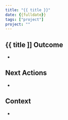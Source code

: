 ```yaml
---
title: "{{ title }}"
date: {{fulldate}}
tags: ["project"]
project: ""
---
```


## {{ title ]] Outcome
- 

## Next Actions
- 

## Context
- 

